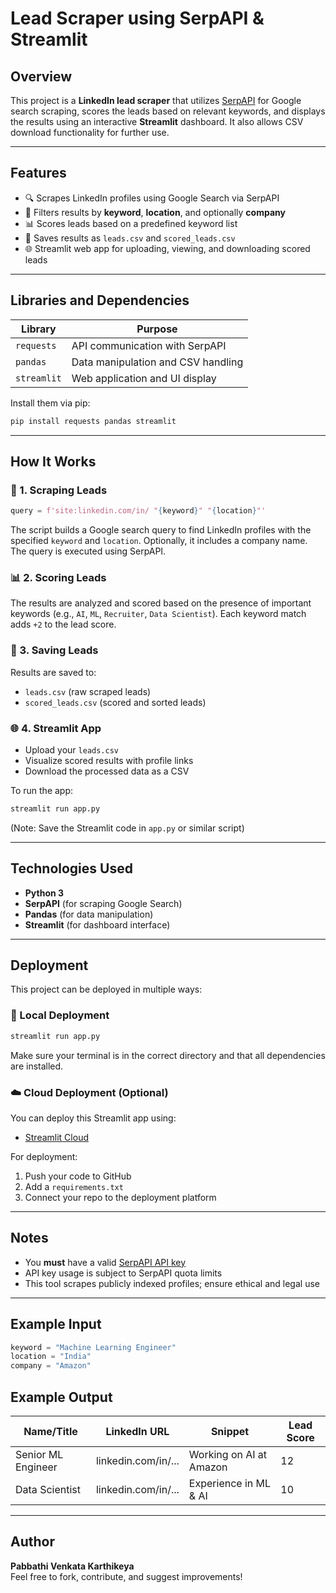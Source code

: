 # Lead Scraper using SerpAPI & Streamlit

## Overview

This project is a **LinkedIn lead scraper** that utilizes [SerpAPI](https://serpapi.com/) for Google search scraping, scores the leads based on relevant keywords, and displays the results using an interactive **Streamlit** dashboard. It also allows CSV download functionality for further use.

---

## Features

- 🔍 Scrapes LinkedIn profiles using Google Search via SerpAPI
- 📌 Filters results by **keyword**, **location**, and optionally **company**
- 📊 Scores leads based on a predefined keyword list
- 📁 Saves results as `leads.csv` and `scored_leads.csv`
- 🌐 Streamlit web app for uploading, viewing, and downloading scored leads

---

## Libraries and Dependencies

| Library     | Purpose                            |
| ----------- | ---------------------------------- |
| `requests`  | API communication with SerpAPI     |
| `pandas`    | Data manipulation and CSV handling |
| `streamlit` | Web application and UI display     |

Install them via pip:

```bash
pip install requests pandas streamlit
```

---

## How It Works

### 🔎 1. Scraping Leads

```python
query = f'site:linkedin.com/in/ "{keyword}" "{location}"'
```

The script builds a Google search query to find LinkedIn profiles with the specified `keyword` and `location`. Optionally, it includes a company name. The query is executed using SerpAPI.

### 📊 2. Scoring Leads

The results are analyzed and scored based on the presence of important keywords (e.g., `AI`, `ML`, `Recruiter`, `Data Scientist`). Each keyword match adds `+2` to the lead score.

### 💾 3. Saving Leads

Results are saved to:

- `leads.csv` (raw scraped leads)
- `scored_leads.csv` (scored and sorted leads)

### 🌐 4. Streamlit App

- Upload your `leads.csv`
- Visualize scored results with profile links
- Download the processed data as a CSV

To run the app:

```bash
streamlit run app.py
```

(Note: Save the Streamlit code in `app.py` or similar script)

---

## Technologies Used

- **Python 3**
- **SerpAPI** (for scraping Google Search)
- **Pandas** (for data manipulation)
- **Streamlit** (for dashboard interface)

---

## Deployment

This project can be deployed in multiple ways:

### 🧪 Local Deployment

```bash
streamlit run app.py
```

Make sure your terminal is in the correct directory and that all dependencies are installed.

### ☁️ Cloud Deployment (Optional)

You can deploy this Streamlit app using:

- [Streamlit Cloud](https://streamlit.io/cloud)

For deployment:

1. Push your code to GitHub
2. Add a `requirements.txt`
3. Connect your repo to the deployment platform

---

## Notes

- You **must** have a valid [SerpAPI API key](https://serpapi.com/manage-api-key)
- API key usage is subject to SerpAPI quota limits
- This tool scrapes publicly indexed profiles; ensure ethical and legal use

---

## Example Input

```python
keyword = "Machine Learning Engineer"
location = "India"
company = "Amazon"
```

## Example Output

| Name/Title         | LinkedIn URL        | Snippet                 | Lead Score |
| ------------------ | ------------------- | ----------------------- | ---------- |
| Senior ML Engineer | linkedin.com/in/... | Working on AI at Amazon | 12         |
| Data Scientist     | linkedin.com/in/... | Experience in ML & AI   | 10         |

---

## Author

**Pabbathi Venkata Karthikeya**\
Feel free to fork, contribute, and suggest improvements!

